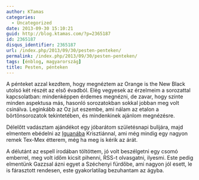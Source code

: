 ```yaml
---
author: KTamas
categories:
  - Uncategorized
date: 2013-09-30 15:10:21
guid: http://blog.ktamas.com/?p=2365187
id: 2365187
disqus_identifier: 2365187
url: /index.php/2013/09/30/pesten-penteken/
permalink: /index.php/2013/09/30/pesten-penteken/
tags: [énblog, magyarország]
title: Pesten, pénteken
---
```


A pénteket azzal kezdtem, hogy megnéztem az Orange is the New Black utolsó két részét az első évadból. Elég vegyesek az érzelmeim a sorozattal kapcsolatban: mindenképpen érdemes megnézni, de zavar, hogy szinte minden aspektusa más, hasonló sorozatokban sokkal jobban meg volt csinálva. Leginkább az Oz jut eszembe, ami nálam az etalon a börtönsorozatok tekintetében, és mindenkinek ajánlom megnézésre. 

Délelőtt vadásztam ajándékot egy jóbarátom születésnapi bulijára, majd elmentem ebédelni az [Iguanába](http://iguana.hu/) Krisztiánnal, ami még mindig egy nagyon remek Tex-Mex étterem, még ha meg is kérik az árát. 

A délutánt az espell irodában töltöttem, jó volt beszélgetni egy csomó emberrel, meg volt időm kicsit pihenni, RSS-t olvasgatni, ilyesmi. Este pedig elmentünk Gazzsal ázni egyet a Széchenyi fürdőbe, ami nagyon jól esett, le is fárasztott rendesen, este gyakorlatilag bezuhantam az ágyba.
